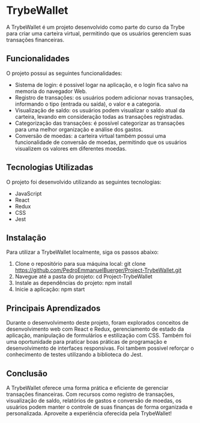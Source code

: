 # TrybeWallet
A TrybeWallet é um projeto desenvolvido como parte do curso da Trybe para criar uma carteira virtual, permitindo que os usuários gerenciem suas transações financeiras.

## Funcionalidades
O projeto possui as seguintes funcionalidades:
- Sistema de login: é possivel logar na aplicação, e o login fica salvo na memoria do navegador Web.
- Registro de transações: os usuários podem adicionar novas transações, informando o tipo (entrada ou saída), o valor e a categoria.
- Visualização de saldo: os usuários podem visualizar o saldo atual da carteira, levando em consideração todas as transações registradas.
- Categorização das transações: é possível categorizar as transações para uma melhor organização e análise dos gastos.
- Conversão de moedas: a carteira virtual também possui uma funcionalidade de conversão de moedas, permitindo que os usuários visualizem os valores em diferentes moedas.

## Tecnologias Utilizadas

O projeto foi desenvolvido utilizando as seguintes tecnologias:
- JavaScript
- React
- Redux
- CSS
- Jest

## Instalação
Para utilizar a TrybeWallet localmente, siga os passos abaixo:
1. Clone o repositório para sua máquina local:
git clone https://github.com/PedroEmmanuelBuerger/Project-TrybeWallet.git
2. Navegue até a pasta do projeto:
cd Project-TrybeWallet
3. Instale as dependências do projeto: npm install 
4. Inicie a aplicação: npm start

## Principais Aprendizados
Durante o desenvolvimento deste projeto, foram explorados conceitos de desenvolvimento web com React e Redux, gerenciamento de estado da aplicação, manipulação de formulários e estilização com CSS. Também foi uma oportunidade para praticar boas práticas de programação e desenvolvimento de interfaces responsivas.
Foi tambem possivel reforçar o conhecimento de testes utilizando a biblioteca do Jest.

## Conclusão
A TrybeWallet oferece uma forma prática e eficiente de gerenciar transações financeiras. Com recursos como registro de transações, visualização de saldo, relatórios de gastos e conversão de moedas, os usuários podem manter o controle de suas finanças de forma organizada e personalizada. Aproveite a experiência oferecida pela TrybeWallet!


